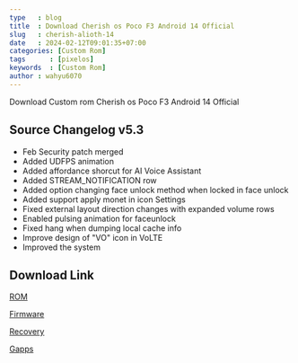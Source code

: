 ```yaml
---
type   : blog
title  : Download Cherish os Poco F3 Android 14 Official
slug   : cherish-alioth-14
date   : 2024-02-12T09:01:35+07:00
categories: [Custom Rom]
tags      : [pixelos]
keywords  : [Custom Rom]
author : wahyu6070
---
```


Download Custom rom Cherish os Poco F3 Android 14 Official

## Source Changelog v5.3

- Feb Security patch merged
- Added UDFPS animation
- Added affordance shorcut for AI Voice Assistant
- Added STREAM_NOTIFICATION row
- Added option changing face unlock method when locked in face unlock
- Added support apply monet in icon Settings
- Fixed external layout direction changes with expanded volume rows
- Enabled pulsing animation for faceunlock
- Fixed hang when dumping local cache info
- Improve design of "VO" icon in VoLTE
- Improved the system


## Download Link 

[ROM](https://www.pling.com/p/1551871)

[Firmware](https://t.me/cherishos_alioth/75318)

[Recovery](https://de-dl.orangefox.download/6532c743f55656ab2d86336a)

[Gapps](/)
